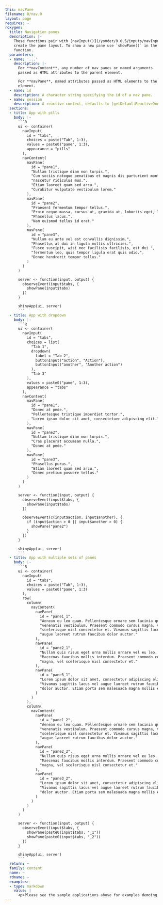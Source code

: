 ```yaml
---
this: navPane
filename: R/nav.R
layout: page
requires: ~
roxygen:
  title: Navigation panes
  description: |-
    These functions pair with [navInput()](/yonder/0.0.5/inputs/navInput.html). Use `navContent()` and `navPane()` to
    create the pane layout. To show a new pane use `showPane()` in the server
    function.
  parameters:
  - name: '...'
    description: |-
      For **navContent**, any number of nav panes or named arguments
      passed as HTML attributes to the parent element.

      For **navPane**, named attributes passed as HTML elements to the parent
      element.
  - name: id
    description: A character string specifying the id of a nav pane.
  - name: session
    description: A reactive context, defaults to [getDefaultReactiveDomain()](/yonder/0.0.5/getDefaultReactiveDomain.html).
  sections:
  - title: App with pills
    body: |-
      ```R
      ui <- container(
        navInput(
          id = "tabs",
          choices = paste("Tab", 1:3),
          values = paste0("pane", 1:3),
          appearance = "pills"
        ),
        navContent(
          navPane(
            id = "pane1",
            "Nullam tristique diam non turpis.",
            "Cum sociis natoque penatibus et magnis dis parturient montes, ",
            "nascetur ridiculus mus.",
            "Etiam laoreet quam sed arcu.",
            "Curabitur vulputate vestibulum lorem."
          ),
          navPane(
            id = "pane2",
            "Praesent fermentum tempor tellus.",
            "Proin neque massa, cursus ut, gravida ut, lobortis eget, lacus.",
            "Phasellus lacus.",
            "Nam euismod tellus id erat."
          ),
          navPane(
            id = "pane3",
            "Nullam eu ante vel est convallis dignissim.",
            "Phasellus at dui in ligula mollis ultricies.",
            "Fusce suscipit, wisi nec facilisis facilisis, est dui ",
            "fermentum leo, quis tempor ligula erat quis odio.",
            "Donec hendrerit tempor tellus."
          )
        )
      )

      server <- function(input, output) {
        observeEvent(input$tabs, {
          showPane(input$tabs)
        })
      }

      shinyApp(ui, server)
      ```
  - title: App with dropdown
    body: |-
      ```R
      ui <- container(
        navInput(
          id = "tabs",
          choices = list(
            "Tab 1",
            dropdown(
              label = "Tab 2",
              buttonInput("action", "Action"),
              buttonInput("another", "Another action")
            ),
            "Tab 3"
          ),
          values = paste0("pane", 1:3),
          appearance = "tabs"
        ),
        navContent(
          navPane(
            id = "pane1",
            "Donec at pede.",
            "Pellentesque tristique imperdiet tortor.",
            "Lorem ipsum dolor sit amet, consectetuer adipiscing elit."
          ),
          navPane(
            id = "pane2",
            "Nullam tristique diam non turpis.",
            "Cras placerat accumsan nulla.",
            "Donec at pede."
          ),
          navPane(
            id = "pane3",
            "Phasellus purus.",
            "Etiam laoreet quam sed arcu.",
            "Donec pretium posuere tellus."
          )
        )
      )

      server <- function(input, output) {
        observeEvent(input$tabs, {
          showPane(input$tabs)
        })

        observeEvent(c(input$action, input$another), {
          if (input$action > 0 || input$another > 0) {
            showPane("pane2")
          }
        })
      }

      shinyApp(ui, server)
      ```
  - title: App with multiple sets of panes
    body: |-
      ```R
      ui <- container(
        navInput(
          id = "tabs",
          choices = paste("Tab", 1:3),
          values = paste0("pane", 1:3)
        ),
        row(
          column(
            navContent(
              navPane(
                id = "pane1_1",
                "Aenean eu leo quam. Pellentesque ornare sem lacinia quam ",
                "venenatis vestibulum. Praesent commodo cursus magna, vel ",
                "scelerisque nisl consectetur et. Vivamus sagittis lacus vel ",
                "augue laoreet rutrum faucibus dolor auctor."
              ),
              navPane(
                id = "pane2_1",
                "Nullam quis risus eget urna mollis ornare vel eu leo. ",
                "Maecenas faucibus mollis interdum. Praesent commodo cursus ",
                "magna, vel scelerisque nisl consectetur et."
              ),
              navPane(
                id = "pane3_1",
                "Lorem ipsum dolor sit amet, consectetur adipiscing elit. ",
                "Vivamus sagittis lacus vel augue laoreet rutrum faucibus ",
                "dolor auctor. Etiam porta sem malesuada magna mollis euismod."
              )
            )
          ),
          column(
            navContent(
              navPane(
                id = "pane1_2",
                "Aenean eu leo quam. Pellentesque ornare sem lacinia quam ",
                "venenatis vestibulum. Praesent commodo cursus magna, vel ",
                "scelerisque nisl consectetur et. Vivamus sagittis lacus vel ",
                "augue laoreet rutrum faucibus dolor auctor."
              ),
              navPane(
                id = "pane2_2",
                "Nullam quis risus eget urna mollis ornare vel eu leo. ",
                "Maecenas faucibus mollis interdum. Praesent commodo cursus ",
                "magna, vel scelerisque nisl consectetur et."
              ),
              navPane(
                id = "pane3_2",
                "Lorem ipsum dolor sit amet, consectetur adipiscing elit. ",
                "Vivamus sagittis lacus vel augue laoreet rutrum faucibus ",
                "dolor auctor. Etiam porta sem malesuada magna mollis euismod."
              )
            )
          )
        )
      )

      server <- function(input, output) {
        observeEvent(input$tabs, {
          showPane(paste0(input$tabs, "_1"))
          showPane(paste0(input$tabs, "_2"))
        })
      }

      shinyApp(ui, server)
      ```
  return: ~
  family: content
  name: ~
  rdname: ~
  examples:
  - type: markdown
    value: |
      <p>Please see the sample applications above for examples demoing <code>showPane()</code> and <code>afterPane()</code>.</p>
---
```

